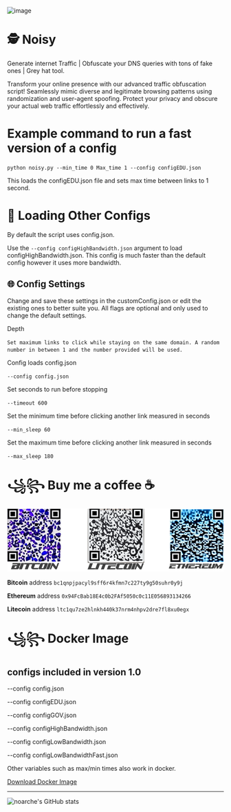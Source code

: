 ![image](https://github.com/user-attachments/assets/a61ce7d4-fe64-4700-bbde-5a817e69232a)


# 🕵️ Noisy 

 Generate internet Traffic | Obfuscate your DNS queries with tons of fake ones | Grey hat tool. 

 Transform your online presence with our advanced traffic obfuscation script! Seamlessly mimic diverse and legitimate browsing patterns using randomization and user-agent spoofing. Protect your privacy and obscure your actual web traffic effortlessly and effectively.


# Example command to run a fast version of a config

`python noisy.py --min_time 0 Max_time 1 --config configEDU.json`

This loads the configEDU.json file and sets max time between links to 1 second.

# 🛜 Loading Other Configs 

By default the script uses config.json.

Use the `--config configHighBandwidth.json` argument to load configHighBandwidth.json. This config is much faster than the default config however it uses more bandwidth. 


## 🌐 Config Settings 

Change and save these settings in the customConfig.json or edit the existing ones to better suite you. All flags are optional and only used to change the default settings.

 Depth
 
 `Set maximum links to click while staying on the same domain. A random number in between 1 and the number provided will be used.`

 Config loads config.json

`--config config.json`

 Set seconds to run before stopping

`--timeout 600`

 Set the minimum time before clicking another link measured in seconds

`--min_sleep 60`

 Set the maximum time before clicking another link measured in seconds

`--max_sleep 180`

 

# ꧁꧂  Buy me a coffee ☕

![qrCode](https://raw.githubusercontent.com/noarche/cd-ripper/main/unrelated-ignore/CryptoQRcodes.png)

**Bitcoin** address `bc1qnpjpacyl9sff6r4kfmn7c227ty9g50suhr0y9j`


**Ethereum** address `0x94FcBab18E4c0b2FAf5050c0c11E056893134266`


**Litecoin** address `ltc1qu7ze2hlnkh440k37nrm4nhpv2dre7fl8xu0egx`


# ꧁꧂ Docker Image

## configs included in version 1.0


--config config.json

--config configEDU.json

--config configGOV.json

--config configHighBandwidth.json

--config configLowBandwidth.json

--config configLowBandwidthFast.json

Other variables such as max/min times also work in docker.

[Download Docker Image](https://hub.docker.com/r/torquetraction/noisy)


-------------------------------------------------------------------

![noarche's GitHub stats](https://github-readme-stats.vercel.app/api?username=noarche&show_icons=true&theme=transparent)

